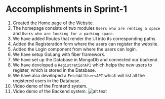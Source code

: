 # Accomplishments in Sprint-1

1. Created the Home page of the Website.
2. The homepage consists of two modules `Users who are renting a space` and `Users who are looking for a parking space`.
3. We have added Routes that render the UI into its corresponding paths.
4. Added the Registeration form where the users can register the website.
5. Added the Login component from where the users can login.
6. We have setup GoLang with fiber framework.
7. We have set up the Database in MongoDb and connected our backend.
8. We have developed a `RegistrationAPI` which helps the new users to register, which is stored in the Database.
9. We have also developed a `FetchAllUsersAPI` which will list all the registered users in the Database.
10. Video demo of the Frontend system.
11. Video demo of the Backend system.
![alt text](/videos/Sprint1.gif)